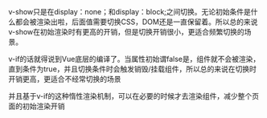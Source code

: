 v-show只是在display：none；和display：block;之间切换。无论初始条件是什么都会被渲染出啦，后面值需要切换CSS，DOM还是一直保留着。所以总的来说
v-show在初始渲染时有更高的开销，但是切换开销很小，更适合频繁切换的场景。

v-if的话就得说到Vue底层的编译了。当属性初始谓false是，组件就不会被渲染，直到条件为true，并且切换条件时会触发销毁/挂载组件，所以总的来说在切换时
开销更高，更适合不经常切换的场景

并且基于v-if的这种惰性渲染机制，可以在必要的时候才去渲染组件，减少整个页面的初始渲染开销
